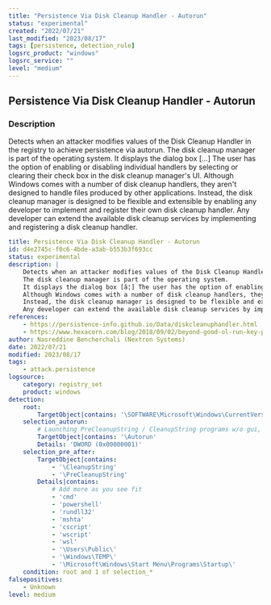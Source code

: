 ```yaml
---
title: "Persistence Via Disk Cleanup Handler - Autorun"
status: "experimental"
created: "2022/07/21"
last_modified: "2023/08/17"
tags: [persistence, detection_rule]
logsrc_product: "windows"
logsrc_service: ""
level: "medium"
---
```


## Persistence Via Disk Cleanup Handler - Autorun

### Description

Detects when an attacker modifies values of the Disk Cleanup Handler in the registry to achieve persistence via autorun.
The disk cleanup manager is part of the operating system.
It displays the dialog box […] The user has the option of enabling or disabling individual handlers by selecting or clearing their check box in the disk cleanup manager's UI.
Although Windows comes with a number of disk cleanup handlers, they aren't designed to handle files produced by other applications.
Instead, the disk cleanup manager is designed to be flexible and extensible by enabling any developer to implement and register their own disk cleanup handler.
Any developer can extend the available disk cleanup services by implementing and registering a disk cleanup handler.


```yml
title: Persistence Via Disk Cleanup Handler - Autorun
id: d4e2745c-f0c6-4bde-a3ab-b553b3f693cc
status: experimental
description: |
    Detects when an attacker modifies values of the Disk Cleanup Handler in the registry to achieve persistence via autorun.
    The disk cleanup manager is part of the operating system.
    It displays the dialog box [â¦] The user has the option of enabling or disabling individual handlers by selecting or clearing their check box in the disk cleanup manager's UI.
    Although Windows comes with a number of disk cleanup handlers, they aren't designed to handle files produced by other applications.
    Instead, the disk cleanup manager is designed to be flexible and extensible by enabling any developer to implement and register their own disk cleanup handler.
    Any developer can extend the available disk cleanup services by implementing and registering a disk cleanup handler.
references:
    - https://persistence-info.github.io/Data/diskcleanuphandler.html
    - https://www.hexacorn.com/blog/2018/09/02/beyond-good-ol-run-key-part-86/
author: Nasreddine Bencherchali (Nextron Systems)
date: 2022/07/21
modified: 2023/08/17
tags:
    - attack.persistence
logsource:
    category: registry_set
    product: windows
detection:
    root:
        TargetObject|contains: '\SOFTWARE\Microsoft\Windows\CurrentVersion\Explorer\VolumeCaches\'
    selection_autorun:
        # Launching PreCleanupString / CleanupString programs w/o gui, i.e. while using e.g. /autoclean
        TargetObject|contains: '\Autorun'
        Details: 'DWORD (0x00000001)'
    selection_pre_after:
        TargetObject|contains:
            - '\CleanupString'
            - '\PreCleanupString'
        Details|contains:
            # Add more as you see fit
            - 'cmd'
            - 'powershell'
            - 'rundll32'
            - 'mshta'
            - 'cscript'
            - 'wscript'
            - 'wsl'
            - '\Users\Public\'
            - '\Windows\TEMP\'
            - '\Microsoft\Windows\Start Menu\Programs\Startup\'
    condition: root and 1 of selection_*
falsepositives:
    - Unknown
level: medium

```
